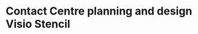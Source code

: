 ﻿Contact Centre planning and design Visio Stencil
================================================

